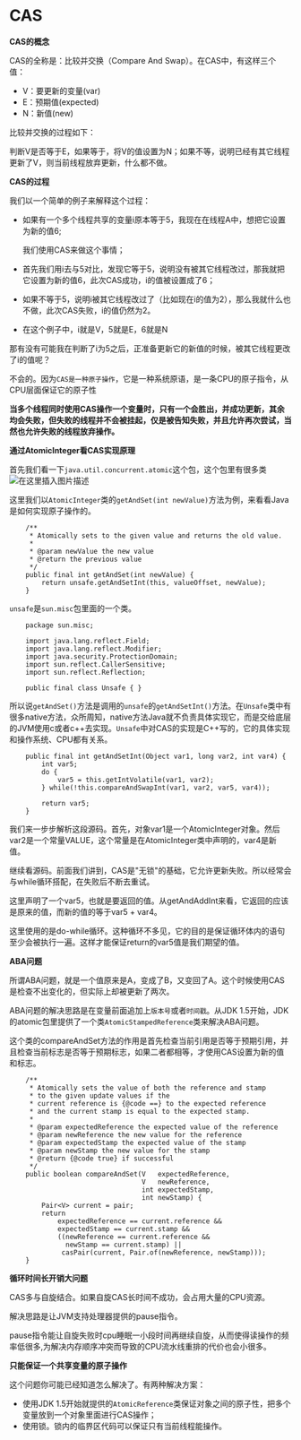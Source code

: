 # CAS

**CAS的概念**

CAS的全称是：比较并交换（Compare And Swap）。在CAS中，有这样三个值：

* V：要更新的变量\(var\)
* E：预期值\(expected\)
* N：新值\(new\)

比较并交换的过程如下：

判断V是否等于E，如果等于，将V的值设置为N；如果不等，说明已经有其它线程更新了V，则当前线程放弃更新，什么都不做。

**CAS的过程**

我们以一个简单的例子来解释这个过程：

* 如果有一个多个线程共享的变量i原本等于5，我现在在线程A中，想把它设置为新的值6;

  我们使用CAS来做这个事情；

* 首先我们用i去与5对比，发现它等于5，说明没有被其它线程改过，那我就把它设置为新的值6，此次CAS成功，i的值被设置成了6；
* 如果不等于5，说明i被其它线程改过了（比如现在i的值为2），那么我就什么也不做，此次CAS失败，i的值仍然为2。
* 在这个例子中，i就是V，5就是E，6就是N

那有没有可能我在判断了i为5之后，正准备更新它的新值的时候，被其它线程更改了i的值呢？

不会的。因为`CAS是一种原子操作`，它是一种系统原语，是一条CPU的原子指令，从CPU层面保证它的原子性

**当多个线程同时使用CAS操作一个变量时，只有一个会胜出，并成功更新，其余均会失败，但失败的线程并不会被挂起，仅是被告知失败，并且允许再次尝试，当然也允许失败的线程放弃操作。**

**通过AtomicInteger看CAS实现原理**

首先我们看一下`java.util.concurrent.atomic`这个包，这个包里有很多类 ![&#x5728;&#x8FD9;&#x91CC;&#x63D2;&#x5165;&#x56FE;&#x7247;&#x63CF;&#x8FF0;](https://img-blog.csdnimg.cn/20200319103630885.png?x-oss-process=image/watermark,type_ZmFuZ3poZW5naGVpdGk,shadow_10,text_aHR0cHM6Ly9ibG9nLmNzZG4ubmV0L3dhbmdjaGVuZ21pbmcx,size_16,color_FFFFFF,t_70) 

这里我们以`AtomicInteger`类的`getAndSet(int newValue)`方法为例，来看看Java是如何实现原子操作的。

```text
    /**
     * Atomically sets to the given value and returns the old value.
     *
     * @param newValue the new value
     * @return the previous value
     */
    public final int getAndSet(int newValue) {
        return unsafe.getAndSetInt(this, valueOffset, newValue);
    }
```

`unsafe`是`sun.misc`包里面的一个类。

```text
    package sun.misc;

    import java.lang.reflect.Field;
    import java.lang.reflect.Modifier;
    import java.security.ProtectionDomain;
    import sun.reflect.CallerSensitive;
    import sun.reflect.Reflection;

    public final class Unsafe { }
```

所以说`getAndSet()`方法是调用的`unsafe`的`getAndSetInt()`方法。在`Unsafe`类中有很多native方法，众所周知，native方法Java就不负责具体实现它，而是交给底层的JVM使用c或者c++去实现。`Unsafe`中对CAS的实现是C++写的，它的具体实现和操作系统、CPU都有关系。

```text
    public final int getAndSetInt(Object var1, long var2, int var4) {
        int var5;
        do {
            var5 = this.getIntVolatile(var1, var2);
        } while(!this.compareAndSwapInt(var1, var2, var5, var4));

        return var5;
    }
```

我们来一步步解析这段源码。首先，对象var1是一个AtomicInteger对象。然后var2是一个常量VALUE，这个常量是在AtomicInteger类中声明的，var4是新值。

继续看源码。前面我们讲到，CAS是"无锁"的基础，它允许更新失败。所以经常会与while循环搭配，在失败后不断去重试。

这里声明了一个var5，也就是要返回的值。从getAndAddInt来看，它返回的应该是原来的值，而新的值的等于var5 + var4。

这里使用的是do-while循环。这种循环不多见，它的目的是保证循环体内的语句至少会被执行一遍。这样才能保证return的var5值是我们期望的值。

**ABA问题**

所谓ABA问题，就是一个值原来是A，变成了B，又变回了A。这个时候使用CAS是检查不出变化的，但实际上却被更新了两次。

ABA问题的解决思路是在变量前面追加上`版本号`或者`时间戳`。从JDK 1.5开始，JDK的atomic包里提供了一个类`AtomicStampedReference`类来解决ABA问题。

这个类的compareAndSet方法的作用是首先检查当前引用是否等于预期引用，并且检查当前标志是否等于预期标志，如果二者都相等，才使用CAS设置为新的值和标志。

```text
    /**
     * Atomically sets the value of both the reference and stamp
     * to the given update values if the
     * current reference is {@code ==} to the expected reference
     * and the current stamp is equal to the expected stamp.
     *
     * @param expectedReference the expected value of the reference
     * @param newReference the new value for the reference
     * @param expectedStamp the expected value of the stamp
     * @param newStamp the new value for the stamp
     * @return {@code true} if successful
     */
    public boolean compareAndSet(V   expectedReference,
                                 V   newReference,
                                 int expectedStamp,
                                 int newStamp) {
        Pair<V> current = pair;
        return
            expectedReference == current.reference &&
            expectedStamp == current.stamp &&
            ((newReference == current.reference &&
              newStamp == current.stamp) ||
             casPair(current, Pair.of(newReference, newStamp)));
    }
```

**循环时间长开销大问题**

CAS多与自旋结合。如果自旋CAS长时间不成功，会占用大量的CPU资源。

解决思路是让JVM支持处理器提供的pause指令。

pause指令能让自旋失败时cpu睡眠一小段时间再继续自旋，从而使得读操作的频率低很多,为解决内存顺序冲突而导致的CPU流水线重排的代价也会小很多。

**只能保证一个共享变量的原子操作**

这个问题你可能已经知道怎么解决了。有两种解决方案：

* 使用JDK 1.5开始就提供的`AtomicReference`类保证对象之间的原子性，把多个变量放到一个对象里面进行CAS操作；
* 使用锁。锁内的临界区代码可以保证只有当前线程能操作。

